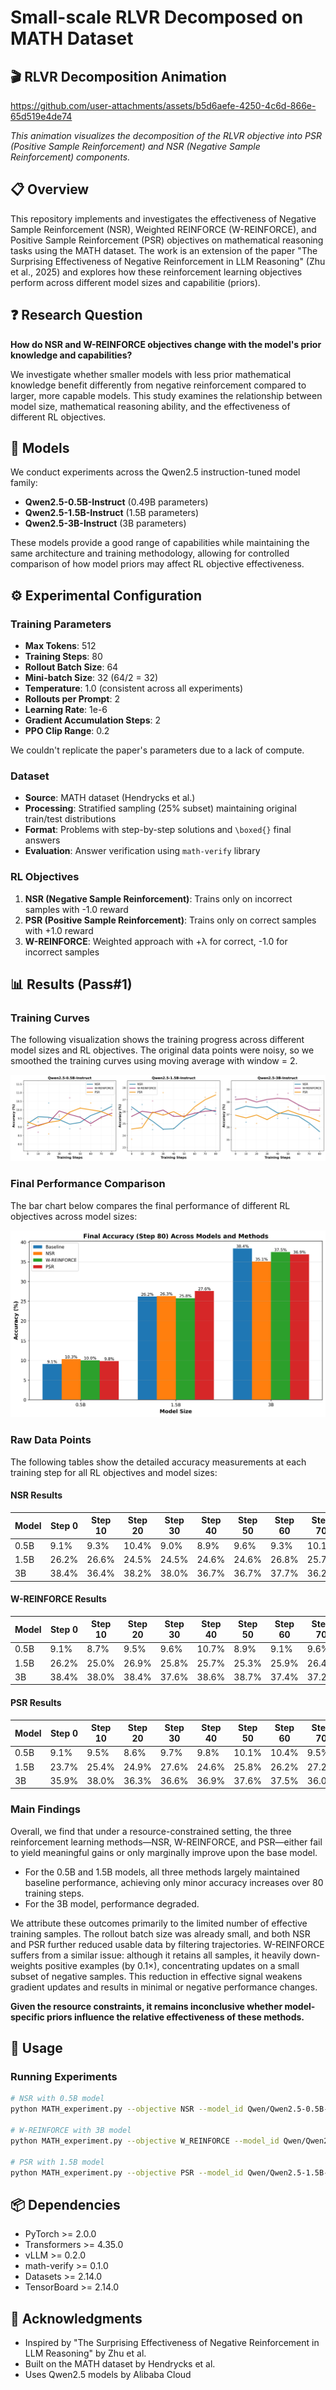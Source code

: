 # Small-scale RLVR Decomposed on MATH Dataset

## 🎬 RLVR Decomposition Animation

https://github.com/user-attachments/assets/b5d6aefe-4250-4c6d-866e-65d519e4de74

*This animation visualizes the decomposition of the RLVR objective into PSR (Positive Sample Reinforcement) and NSR (Negative Sample Reinforcement) components.*

## 📋 Overview

This repository implements and investigates the effectiveness of Negative Sample Reinforcement (NSR), Weighted REINFORCE (W-REINFORCE), and Positive Sample Reinforcement (PSR) objectives on mathematical reasoning tasks using the MATH dataset. The work is an extension of the paper "The Surprising Effectiveness of Negative Reinforcement in LLM Reasoning" (Zhu et al., 2025) and explores how these reinforcement learning objectives perform across different model sizes and capabilitie (priors).

## ❓ Research Question

**How do NSR and W-REINFORCE objectives change with the model's prior knowledge and capabilities?**

We investigate whether smaller models with less prior mathematical knowledge benefit differently from negative reinforcement compared to larger, more capable models. This study examines the relationship between model size, mathematical reasoning ability, and the effectiveness of different RL objectives.

## 🤖 Models

We conduct experiments across the Qwen2.5 instruction-tuned model family:

- **Qwen2.5-0.5B-Instruct** (0.49B parameters)
- **Qwen2.5-1.5B-Instruct** (1.5B parameters) 
- **Qwen2.5-3B-Instruct** (3B parameters)

These models provide a good range of capabilities while maintaining the same architecture and training methodology, allowing for controlled comparison of how model priors may affect RL objective effectiveness.

## ⚙️ Experimental Configuration

### Training Parameters
- **Max Tokens**: 512
- **Training Steps**: 80
- **Rollout Batch Size**: 64
- **Mini-batch Size**: 32 (64/2 = 32)
- **Temperature**: 1.0 (consistent across all experiments)
- **Rollouts per Prompt**: 2
- **Learning Rate**: 1e-6
- **Gradient Accumulation Steps**: 2
- **PPO Clip Range**: 0.2

We couldn't replicate the paper's parameters due to a lack of compute. 

### Dataset
- **Source**: MATH dataset (Hendrycks et al.)
- **Processing**: Stratified sampling (25% subset) maintaining original train/test distributions
- **Format**: Problems with step-by-step solutions and `\boxed{}` final answers
- **Evaluation**: Answer verification using `math-verify` library

### RL Objectives
1. **NSR (Negative Sample Reinforcement)**: Trains only on incorrect samples with -1.0 reward
2. **PSR (Positive Sample Reinforcement)**: Trains only on correct samples with +1.0 reward  
3. **W-REINFORCE**: Weighted approach with +λ for correct, -1.0 for incorrect samples

## 📊 Results (Pass#1)

### Training Curves

The following visualization shows the training progress across different model sizes and RL objectives. The original data points were noisy, so we smoothed the training curves using moving average with window = 2. 

![Training Curves](visualizations/training_curves_smoothed.png) 

### Final Performance Comparison

The bar chart below compares the final performance of different RL objectives across model sizes:

![Final Performance Comparison](visualizations/final_performance_comparison.png)

### Raw Data Points

The following tables show the detailed accuracy measurements at each training step for all RL objectives and model sizes:

#### NSR Results

| Model | Step 0 | Step 10 | Step 20 | Step 30 | Step 40 | Step 50 | Step 60 | Step 70 | Step 80 |
|-------|--------|---------|---------|---------|---------|---------|---------|---------|---------|
| 0.5B  | 9.1%   | 9.3%    | 10.4%   | 9.0%    | 8.9%    | 9.6%    | 9.3%    | 10.1%   | 10.3%   |
| 1.5B  | 26.2%  | 26.6%   | 24.5%   | 24.5%   | 24.6%   | 24.6%   | 26.8%   | 25.7%   | 26.3%   |
| 3B    | 38.4%  | 36.4%   | 38.2%   | 38.0%   | 36.7%   | 36.7%   | 37.7%   | 36.2%   | 35.1%   |

#### W-REINFORCE Results

| Model | Step 0 | Step 10 | Step 20 | Step 30 | Step 40 | Step 50 | Step 60 | Step 70 | Step 80 |
|-------|--------|---------|---------|---------|---------|---------|---------|---------|---------|
| 0.5B  | 9.1%   | 8.7%    | 9.5%    | 9.6%    | 10.7%   | 8.9%    | 9.1%    | 9.6%    | 10.0%   |
| 1.5B  | 26.2%  | 25.0%   | 26.9%   | 25.8%   | 25.7%   | 25.3%   | 25.9%   | 26.4%   | 25.8%   |
| 3B    | 38.4%  | 38.0%   | 38.4%   | 37.6%   | 38.6%   | 38.7%   | 37.4%   | 37.2%   | 37.5%   |

#### PSR Results

| Model | Step 0 | Step 10 | Step 20 | Step 30 | Step 40 | Step 50 | Step 60 | Step 70 | Step 80 |
|-------|--------|---------|---------|---------|---------|---------|---------|---------|---------|
| 0.5B  | 9.1%   | 9.5%    | 8.6%    | 9.7%    | 9.8%    | 10.1%   | 10.4%   | 9.5%    | 9.8%    |
| 1.5B  | 23.7%  | 25.4%   | 24.9%   | 27.6%   | 24.6%   | 25.8%   | 26.2%   | 27.2%   | 27.6%   |
| 3B    | 35.9%  | 38.0%   | 36.3%   | 36.6%   | 36.9%   | 37.6%   | 37.5%   | 36.0%   | 36.9%   |

### Main Findings

Overall, we find that under a resource-constrained setting, the three reinforcement learning methods—NSR, W-REINFORCE, and PSR—either fail to yield meaningful gains or only marginally improve upon the base model.

* For the 0.5B and 1.5B models, all three methods largely maintained baseline performance, achieving only minor accuracy increases over 80 training steps.
* For the 3B model, performance degraded.

We attribute these outcomes primarily to the limited number of effective training samples. The rollout batch size was already small, and both NSR and PSR further reduced usable data by filtering trajectories. W-REINFORCE suffers from a similar issue: although it retains all samples, it heavily down-weights positive examples (by 0.1×), concentrating updates on a small subset of negative samples. This reduction in effective signal weakens gradient updates and results in minimal or negative performance changes. 

**Given the resource constraints, it remains inconclusive whether model-specific priors influence the relative effectiveness of these methods.**

## 🚀 Usage

### Running Experiments

```bash
# NSR with 0.5B model
python MATH_experiment.py --objective NSR --model_id Qwen/Qwen2.5-0.5B-Instruct

# W-REINFORCE with 3B model  
python MATH_experiment.py --objective W_REINFORCE --model_id Qwen/Qwen2.5-3B-Instruct

# PSR with 1.5B model
python MATH_experiment.py --objective PSR --model_id Qwen/Qwen2.5-1.5B-Instruct
```

## 📦 Dependencies

- PyTorch >= 2.0.0
- Transformers >= 4.35.0
- vLLM >= 0.2.0
- math-verify >= 0.1.0
- Datasets >= 2.14.0
- TensorBoard >= 2.14.0


## 🙏 Acknowledgments

- Inspired by "The Surprising Effectiveness of Negative Reinforcement in LLM Reasoning" by Zhu et al.
- Built on the MATH dataset by Hendrycks et al.
- Uses Qwen2.5 models by Alibaba Cloud
